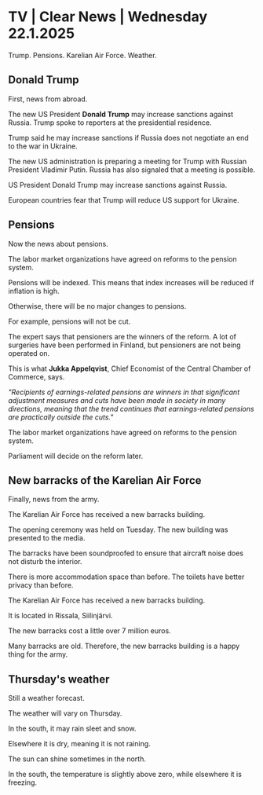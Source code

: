 # TV \| Clear News \| Wednesday 22.1.2025

Trump. Pensions. Karelian Air Force. Weather.

## Donald Trump

First, news from abroad.

The new US President **Donald Trump** may increase sanctions against Russia. Trump spoke to reporters at the presidential residence.

Trump said he may increase sanctions if Russia does not negotiate an end to the war in Ukraine.

The new US administration is preparing a meeting for Trump with Russian President Vladimir Putin. Russia has also signaled that a meeting is possible.

US President Donald Trump may increase sanctions against Russia.

European countries fear that Trump will reduce US support for Ukraine.

## Pensions

Now the news about pensions.

The labor market organizations have agreed on reforms to the pension system.

Pensions will be indexed. This means that index increases will be reduced if inflation is high.

Otherwise, there will be no major changes to pensions.

For example, pensions will not be cut.

The expert says that pensioners are the winners of the reform. A lot of surgeries have been performed in Finland, but pensioners are not being operated on.

This is what **Jukka Appelqvist**, Chief Economist of the Central Chamber of Commerce, says.

*"Recipients of earnings-related pensions are winners in that significant adjustment measures and cuts have been made in society in many directions, meaning that the trend continues that earnings-related pensions are practically outside the cuts."*

The labor market organizations have agreed on reforms to the pension system.

Parliament will decide on the reform later.

## New barracks of the Karelian Air Force

Finally, news from the army.

The Karelian Air Force has received a new barracks building.

The opening ceremony was held on Tuesday. The new building was presented to the media.

The barracks have been soundproofed to ensure that aircraft noise does not disturb the interior.

There is more accommodation space than before. The toilets have better privacy than before.

The Karelian Air Force has received a new barracks building.

It is located in Rissala, Siilinjärvi.

The new barracks cost a little over 7 million euros.

Many barracks are old. Therefore, the new barracks building is a happy thing for the army.

## Thursday's weather

Still a weather forecast.

The weather will vary on Thursday.

In the south, it may rain sleet and snow.

Elsewhere it is dry, meaning it is not raining.

The sun can shine sometimes in the north.

In the south, the temperature is slightly above zero, while elsewhere it is freezing.
